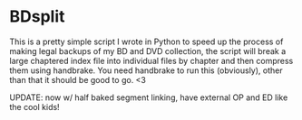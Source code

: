 # BDsplit
This is a pretty simple script I wrote in Python to speed up the process of making legal backups of my BD and DVD collection, the script will break a large chaptered index file into individual files by chapter and then compress them using handbrake. You need handbrake to run this (obviously), other than that it should be good to go. &lt;3

UPDATE:
now w/ half baked segment linking, have external OP and ED like the cool kids!
